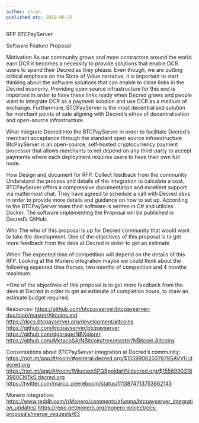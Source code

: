 ```yaml
---
author: elian
published_utc: 2019-06-20
---
```


RFP BTCPayServer

Software Feature Proposal

Motivation
As our community grows and more contractors around the world earn DCR it becomes a necessity to provide solutions that enable DCR users to spend their Decred as they please. Even though, we are putting critical emphasis on the Store of Value narrative, it is important to start thinking about the software solutions that can enable to close links in the Decred economy. Providing open source infrastructure for this end is important in order to have these links ready when Decred grows and people want to integrate DCR as a payment solution and use DCR as a medium of exchange. Furthermore, BTCPayServer is the most decentralised solution for merchant points of sale aligning with Decred’s ethos of decentralisation and open-source infrastructure. 

What
Integrate Decred into the BTCPayServer in order to facilitate Decred’s merchant acceptance through the standard open source infraestructure BtcPayServer is an open-source, self-hosted cryptocurrency payment processor that allows merchants to not depend on any third-party to accept payments where each deployment requires users to have their own full node.

How
Design and document for RFP. 
Collect feedback from the community 
Understand the process and details of the integration to calculate a cost. 
BTCPayServer offers a compressive documentation and excellent support via mattermost chat. They have agreed to schedule a call with Decred devs in order to provide more details and guidance on how to set up. According to the BTCPayServer team their software is written in C# and utilices Docker.
The software implementing the Proposal will be published in Decred’s GitHub.

Who
The who of this proposal Is up for Decred community that would want to take the development. One of the objectives of this proposal is to get more feedback from the devs at Decred in order to get an estimate  

When
The expected time of competition will depend on the details of this RFP. 
Looking at the Monero integration maybe we could think about the following expected time frames, two months of competition and 4 months maximum. 

 *One of the objectives of this proposal is to get more feedback from the devs at Decred in order to get an estimate of completion hours, to draw an estimate budget required. 

Resources: 
https://github.com/btcpayserver/btcpayserver-doc/blob/master/Altcoins.md
https://docs.btcpayserver.org/development/altcoins 
https://github.com/btcpayserver/btcpayserver
https://github.com/dgarage/NBXplorer
https://github.com/MetacoSA/NBitcoin/tree/master/NBitcoin.Altcoins

Conversations about BTCPayServer integration at Decred’s community:
https://riot.im/app/#/room/#general:decred.org/$15599002037879SAVVU:decred.org
https://riot.im/app/#/room/!MiucsxxSPQBpoidaHN:decred.org/$15589903183980CNTkS:decred.org
https://twitter.com/marco_peereboom/status/1113874713753862145


Monero integration:
https://www.reddit.com/r/Monero/comments/afunma/btcpayserver_integration_updates/
https://repo.getmonero.org/monero-project/ccs-proposals/merge_requests/63